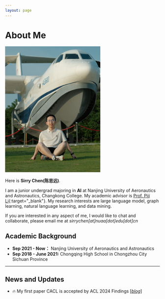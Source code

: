 ```yaml
---
layout: page
---
```


# About Me

<img src="sirrychen.jpg" class="floatpic" width="310" height="410">

Here is **Sirry Chen(陈思远)**.

I am a junior undergrad majoring in **AI** at Nanjing University of Aeronautics and Astronautics, Changkong College. My academic advisor is [Prof. Piji Li](https://lipiji.com/){:target="_blank"}. My research interests are large language model, graph learning, natural language learning, and data mining. 

If you are interested in any aspect of me, I would like to chat and collaborate, please email me at *sirrychen[at]nuaa[dot]edu[dot]cn*

## Academic Background

- **Sep 2021 - Now：** Nanjing University of Aeronautics and Astronautics
- **Sep 2018 - June 2021:** Chongqing High School in Chongzhou City Sichuan Province

---

## News and Updates

- 🔥 My first paper CACL is accepted by ACL 2024 Findings [[*blog*]](/blogs/2024-05-17-CACL.html)

<!-- Google tag (gtag.js) -->
<script async src="https://www.googletagmanager.com/gtag/js?id=G-ZXP3VZ8MR8"></script>
<script>
  window.dataLayer = window.dataLayer || [];
  function gtag(){dataLayer.push(arguments);}
  gtag('js', new Date());

  gtag('config', 'G-ZXP3VZ8MR8');
</script>

<!-- 谷歌网站分析 -->